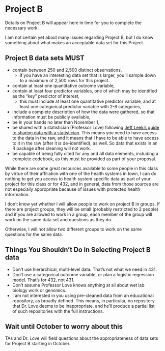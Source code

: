 Project B
================

Details on Project B will appear here in time for you to complete the
necessary work.

I am not certain yet about many issues regarding Project B, but I do
know something about what makes an acceptable data set for this Project.

## Project B data sets MUST

  - contain between 250 and 2,500 distinct observations,
      - if you have an interesting data set that is larger, you’ll
        sample down to a maximum of 2,500 rows for this project.
  - contain at least one quantitative outcome variable,
  - contain at least four predictor variables, one of which may be
    identified as the “key” predictor of interest,
      - this must include at least one quantitative predictor variable,
        and at least one categorical predictor variable with 2-6
        categories,
  - include a complete description of how the data were gathered, so
    that information must be publicly available,
  - be in your hands no later than November 1,
  - be shared with a statistician (Professor Love) following [Jeff
    Leek’s guide to sharing data with a
    statistician](https://github.com/jtleek/datasharing). This means you
    need to have access to the data in the raw, and it means that I have
    to be able to have access to it in the raw (after it is
    de-identified), as well. So data that exists in an R package after
    cleaning will not work.
  - be capable of being fully cited for any and all data elements,
    including a complete codebook, as this must be provided as part of
    your proposal.

While there are some great resources available to some people in this
class by virtue of their affiliation with one of the health systems in
town, I can do nothing to get you access to health system specific data
as part of your project for this class or for 432, and in general, data
from those sources are not especially appropriate because of issues with
protected health information.

I don’t know yet whether I will allow people to work on project B in
groups. If there are project groups, they will be small (probably
restricted to 2 people) and if you are allowed to work in a group, each
member of the group will work on the same data set and questions as they
do.

Otherwise, I will not allow two different groups to work on the same
questions for the same data.

## Things You Shouldn’t Do in Selecting Project B data

  - Don’t use hierarchical, multi-level data. That’s not what we need in
    431.
  - Don’t use a categorical outcome variable, or plan a logistic
    regression model. That’s for 432, not 431.
  - Don’t assume Professor Love knows anything at all about wet lab
    biology work or genomics.
  - I am not interested in you using pre-cleaned data from an
    educational repository, as broadly defined. This means, in
    particular, no repository that Dr. Love deems to be inappropriate,
    and he’ll produce a partial list of such repositories with the full
    instructions.

## Wait until October to worry about this

TAs and Dr. Love will field questions about the appropriateness of data
sets for Project B starting in October.
